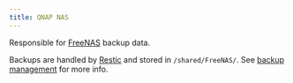 ```yaml
---
title: QNAP NAS
---
```


Responsible for [FreeNAS](freenas/) backup data. 

Backups are handled by [Restic](https://restic.net/) and stored in `/shared/FreeNAS/`. See [backup management](../posts/backup-management) for more info.
